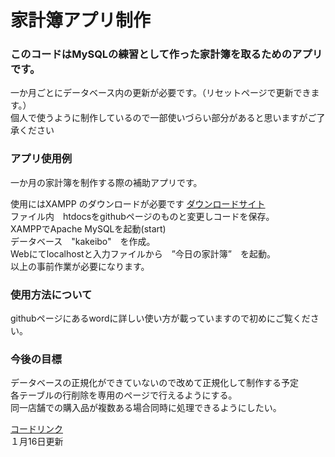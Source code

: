 
<html>
<meta http-equiv="Content-Type" content="text/html; charset=UTF-8">
<head><h1>家計簿アプリ制作</h1></head>
<body>

<p><h3>このコードはMySQLの練習として作った家計簿を取るためのアプリです。</h3>
一か月ごとにデータベース内の更新が必要です。（リセットページで更新できます。）<br>
個人で使うように制作しているので一部使いづらい部分があると思いますがご了承ください<br></p>

<p><h3>アプリ使用例</h3>
一か月の家計簿を制作する際の補助アプリです。<br>

使用にはXAMPP のダウンロードが必要です
<a href="https://www.apachefriends.org/jp/download.html">ダウンロードサイト</a><br>
ファイル内　htdocsをgithubページのものと変更しコードを保存。<br>
XAMPPでApache MySQLを起動(start)<br>
データベース　"kakeibo"　を作成。<br>
Webにてlocalhostと入力ファイルから　”今日の家計簿”　を起動。<br>
以上の事前作業が必要になります。<br></p>

<p><h3>使用方法について</h3>
githubページにあるwordに詳しい使い方が載っていますので初めにご覧ください。
</p>

<p>
  <h3>今後の目標</h3>
  データベースの正規化ができていないので改めて正規化して制作する予定<br>
  各テーブルの行削除を専用のページで行えるようにする。<br>
  同一店舗での購入品が複数ある場合同時に処理できるようにしたい。<br>
</p>

<a href="https://github.com/a23i246/teisyutuyou.git">コードリンク</a><br>
１月16日更新<br>
</body>
</html>







